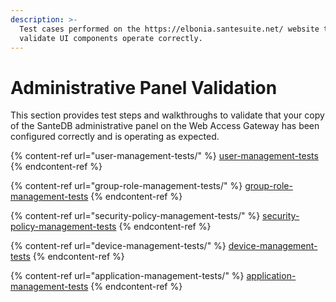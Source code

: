 ```yaml
---
description: >-
  Test cases performed on the https://elbonia.santesuite.net/ website to
  validate UI components operate correctly.
---
```


# Administrative Panel Validation

This section provides test steps and walkthroughs to validate that your copy of the SanteDB administrative panel on the Web Access Gateway has been configured correctly and is operating as expected.

{% content-ref url="user-management-tests/" %}
[user-management-tests](user-management-tests/)
{% endcontent-ref %}

{% content-ref url="group-role-management-tests/" %}
[group-role-management-tests](group-role-management-tests/)
{% endcontent-ref %}

{% content-ref url="security-policy-management-tests/" %}
[security-policy-management-tests](security-policy-management-tests/)
{% endcontent-ref %}

{% content-ref url="device-management-tests/" %}
[device-management-tests](device-management-tests/)
{% endcontent-ref %}

{% content-ref url="application-management-tests/" %}
[application-management-tests](application-management-tests/)
{% endcontent-ref %}
